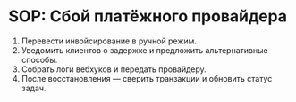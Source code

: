 # SOP: Сбой платёжного провайдера
1. Перевести инвойсирование в ручной режим.
2. Уведомить клиентов о задержке и предложить альтернативные способы.
3. Собрать логи вебхуков и передать провайдеру.
4. После восстановления — сверить транзакции и обновить статус задач.
